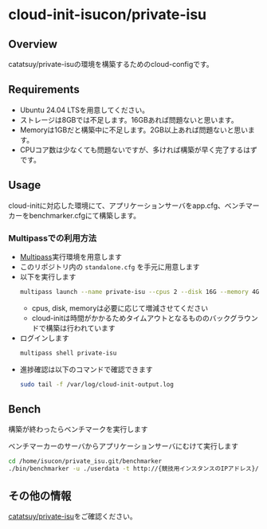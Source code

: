 # cloud-init-isucon/private-isu

## Overview

catatsuy/private-isuの環境を構築するためのcloud-configです。

## Requirements

* Ubuntu 24.04 LTSを用意してください。
* ストレージは8GBでは不足します。16GBあれば問題ないと思います。
* Memoryは1GBだと構築中に不足します。2GB以上あれば問題ないと思います。
* CPUコア数は少なくても問題ないですが、多ければ構築が早く完了するはずです。


## Usage

cloud-initに対応した環境にて、アプリケーションサーバをapp.cfg、ベンチマーカーをbenchmarker.cfgにて構築します。

### Multipassでの利用方法

* [Multipass](https://multipass.run/)実行環境を用意します
* このリポジトリ内の `standalone.cfg` を手元に用意します
* 以下を実行します
  ```sh
  multipass launch --name private-isu --cpus 2 --disk 16G --memory 4G --cloud-init standalone.cfg 24.04
  ```
  * cpus, disk, memoryは必要に応じて増減させてください
  * cloud-initは時間がかかるためタイムアウトとなるもののバックグラウンドで構築は行われています
* ログインします
  ```sh
  multipass shell private-isu
  ```
* 進捗確認は以下のコマンドで確認できます
  ```sh
  sudo tail -f /var/log/cloud-init-output.log
  ```

## Bench

構築が終わったらベンチマークを実行します

ベンチマーカーのサーバからアプリケーションサーバにむけて実行します

```sh
cd /home/isucon/private_isu.git/benchmarker
./bin/benchmarker -u ./userdata -t http://{競技用インスタンスのIPアドレス}/
```

## その他の情報

[catatsuy/private-isu](https://github.com/catatsuy/private-isu/)をご確認ください。
